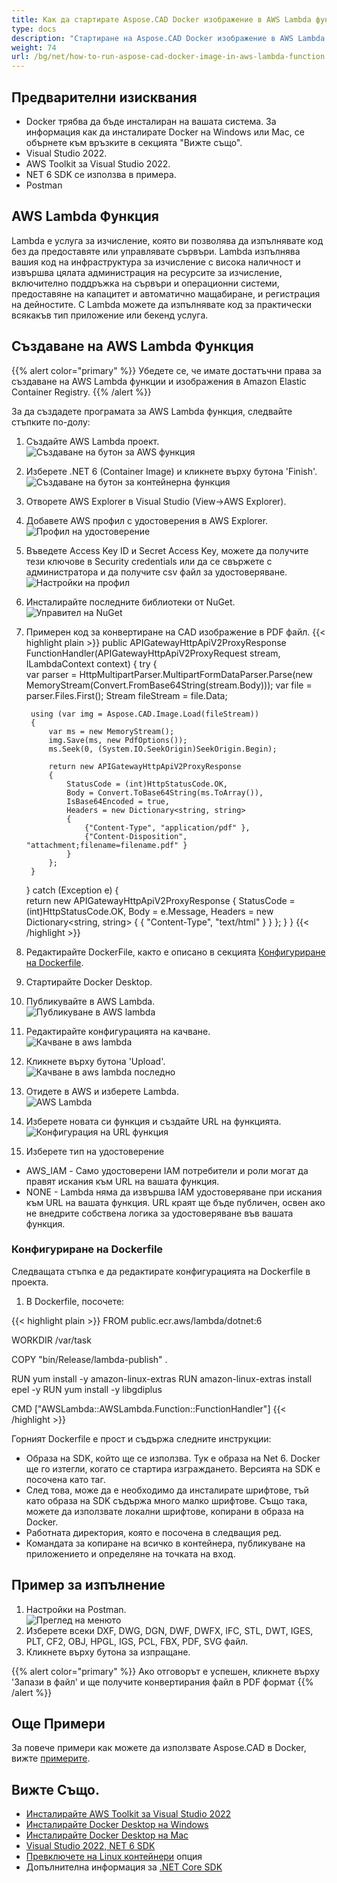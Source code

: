 ```yaml
---
title: Как да стартирате Aspose.CAD Docker изображение в AWS Lambda функция
type: docs
description: "Стартиране на Aspose.CAD Docker изображение в AWS Lambda функция."
weight: 74
url: /bg/net/how-to-run-aspose-cad-docker-image-in-aws-lambda-function
---
```


## Предварителни изисквания
- Docker трябва да бъде инсталиран на вашата система. За информация как да инсталирате Docker на Windows или Mac, се обърнете към връзките в секцията "Вижте също".
- Visual Studio 2022.
- AWS Toolkit за Visual Studio 2022.
- NET 6 SDK се използва в примера.
- Postman

## AWS Lambda Функция

Lambda е услуга за изчисление, която ви позволява да изпълнявате код без да предоставяте или управлявате сървъри. Lambda изпълнява вашия код на инфраструктура за изчисление с висока наличност и извършва цялата администрация на ресурсите за изчисление, включително поддръжка на сървъри и операционни системи, предоставяне на капацитет и автоматично мащабиране, и регистрация на дейностите. С Lambda можете да изпълнявате код за практически всякакъв тип приложение или бекенд услуга.

## Създаване на AWS Lambda Функция

{{% alert color="primary" %}} 
Убедете се, че имате достатъчни права за създаване на AWS Lambda функции и изображения в Amazon Elastic Container Registry.
{{% /alert %}}

За да създадете програмата за AWS Lambda функция, следвайте стъпките по-долу:
1. Създайте AWS Lambda проект.<br>
![Създаване на бутон за AWS функция](create-project.png)<br>
1. Изберете .NET 6 (Container Image) и кликнете върху бутона 'Finish'.<br>
![Създаване на бутон за контейнерна функция](create-container.png)<br>
1. Отворете AWS Explorer в Visual Studio (View->AWS Explorer).
1. Добавете AWS профил с удостоверения в AWS Explorer.<br>
![Профил на удостоверение](add-aws-credentials-profile.png)<br>
1. Въведете Access Key ID и Secret Access Key, можете да получите тези ключове в Security credentials или да се свържете с администратора и да получите csv файл за удостоверяване.<br>
![Настройки на профил](account-profile.png)<br>
1. Инсталирайте последните библиотеки от NuGet.<br>
![Управител на NuGet](nuget-manager.png)<br>
1. Примерен код за конвертиране на CAD изображение в PDF файл.
{{< highlight plain >}}
public APIGatewayHttpApiV2ProxyResponse FunctionHandler(APIGatewayHttpApiV2ProxyRequest stream, ILambdaContext context)
{
    try
    {            
        var parser = HttpMultipartParser.MultipartFormDataParser.Parse(new MemoryStream(Convert.FromBase64String(stream.Body)));
        var file = parser.Files.First();
        Stream fileStream = file.Data;

        using (var img = Aspose.CAD.Image.Load(fileStream))
        {
            var ms = new MemoryStream();
            img.Save(ms, new PdfOptions());
            ms.Seek(0, (System.IO.SeekOrigin)SeekOrigin.Begin);
          
            return new APIGatewayHttpApiV2ProxyResponse
            {
                StatusCode = (int)HttpStatusCode.OK,
                Body = Convert.ToBase64String(ms.ToArray()),
                IsBase64Encoded = true,
                Headers = new Dictionary<string, string>
                {
                    {"Content-Type", "application/pdf" },
                    {"Content-Disposition", "attachment;filename=filename.pdf" }
                }
            };
        }
    }
    catch (Exception e)
    {           
        return new APIGatewayHttpApiV2ProxyResponse
        {
            StatusCode = (int)HttpStatusCode.OK,
            Body = e.Message,
            Headers = new Dictionary<string, string>
            {
                {
                    "Content-Type", "text/html"
                }
            }
        };
    }
}
{{< /highlight >}}
1. Редактирайте DockerFile, както е описано в секцията <a href="#configuring-a-dockerfile">Конфигуриране на Dockerfile</a>.
1. Стартирайте Docker Desktop.
1. Публикувайте в AWS Lambda.<br>
![Публикуване в AWS lambda](publish-aws.png)<br>
1. Редактирайте конфигурацията на качване.<br>
![Качване в aws lambda](upload-aws-lambda.png)<br>
1. Кликнете върху бутона 'Upload'.<br>
![Качване в aws lambda последно](upload-aws-lambda-finish.png)<br>
1. Отидете в AWS и изберете Lambda.<br>
![AWS Lambda](select-aws-lambda.png)<br>
1. Изберете новата си функция и създайте URL на функцията.<br>
![Конфигурация на URL функция](create-function-url.png)<br>
1. Изберете тип на удостоверение
- AWS_IAM - Само удостоверени IAM потребители и роли могат да правят искания към URL на вашата функция.
- NONE - Lambda няма да извършва IAM удостоверяване при искания към URL на вашата функция. URL краят ще бъде публичен, освен ако не внедрите собствена логика за удостоверяване във вашата функция.

### Конфигуриране на Dockerfile

Следващата стъпка е да редактирате конфигурацията на Dockerfile в проекта.

1. В Dockerfile, посочете:

{{< highlight plain >}}
FROM public.ecr.aws/lambda/dotnet:6

WORKDIR /var/task

COPY "bin/Release/lambda-publish"  .

RUN yum install -y amazon-linux-extras 
RUN amazon-linux-extras install epel -y
RUN yum install -y libgdiplus  

CMD ["AWSLambda::AWSLambda.Function::FunctionHandler"]
{{< /highlight >}}

Горният Dockerfile е прост и съдържа следните инструкции:

- Образа на SDK, който ще се използва. Тук е образа на Net 6. Docker ще го изтегли, когато се стартира изграждането. Версията на SDK е посочена като таг.
- След това, може да е необходимо да инсталирате шрифтове, тъй като образа на SDK съдържа много малко шрифтове. Също така, можете да използвате локални шрифтове, копирани в образа на Docker.
- Работната директория, която е посочена в следващия ред.
- Командата за копиране на всичко в контейнера, публикуване на приложението и определяне на точката на вход.

## Пример за изпълнение

1. Настройки на Postman.<br>
![Преглед на менюто](postman-settings.png)<br>
1. Изберете всеки DXF, DWG, DGN, DWF, DWFX, IFC, STL, DWT, IGES, PLT, CF2, OBJ, HPGL, IGS, PCL, FBX, PDF, SVG файл.
1. Кликнете върху бутона за изпращане.

{{% alert color="primary" %}} 
Ако отговорът е успешен, кликнете върху 'Запази в файл' и ще получите конвертирания файл в PDF формат
{{% /alert %}}

## Още Примери

За повече примери как можете да използвате Aspose.CAD в Docker, вижте [примерите](https://github.com/aspose-cad/Aspose.CAD-Documentation).


## Вижте Също.

- [Инсталирайте AWS Toolkit за Visual Studio 2022](https://marketplace.visualstudio.com/items?itemName=AmazonWebServices.AWSToolkitforVisualStudio2022)
- [Инсталирайте Docker Desktop на Windows](https://docs.docker.com/docker-for-windows/install/)
- [Инсталирайте Docker Desktop на Mac](https://docs.docker.com/docker-for-mac/install/)
- [Visual Studio 2022, NET 6 SDK](https://docs.microsoft.com/en-us/dotnet/core/install/windows?tabs=net60#dependencies)
- [Превключете на Linux контейнери](https://docs.docker.com/docker-for-windows/#switch-between-windows-and-linux-containers) опция
- Допълнителна информация за [.NET Core SDK](https://hub.docker.com/_/microsoft-dotnet-sdk)
